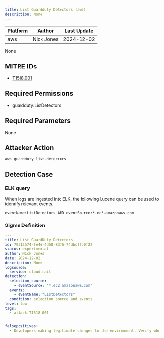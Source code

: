 ```yaml
---
title: List Guardduty Detectors (aws)
description: None 
---
```


| Platform               | Author               | Last Update                 |
| ---------------------- | -------------------- | --------------------------- |
| aws | Nick Jones | 2024-12-02 |

None

## MITRE IDs

* [T1518.001](https://attack.mitre.org/techniques/T1518.001/)

## Required Permissions

* guardduty:ListDetectors

## Required Parameters

None
## Attacker Action

```bash
aws guardduty list-detectors
```

## Detection Case

### ELK query

When logs are ingested into ELK, the following Lucene query can be used to identify relevant events.

```
eventName:ListDetectors AND eventSource:*.ec2.amazonaws.com  
```

### Sigma Definition

```yaml
---
title: List GuardDuty Detectors
id: 79212574-fe46-4d50-8376-74dbcffb0f22
status: experimental
author: Nick Jones
date: 2024-12-02
description: None
logsource:
  service: cloudtrail
detection:
  selection_source:
    - eventSource: "*.ec2.amazonaws.com"
  events:
    - eventName: "ListDetectors"
  condition: selection_source and events
level: low
tags:
  - attack.T1518.001
  

falsepositives:
  - Developers making legitimate changes to the environment. Verify whether the user identity, user agent, and/or hostname should be making changes in your environment.
```